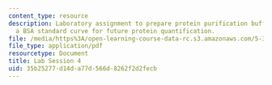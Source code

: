 ```yaml
---
content_type: resource
description: Laboratory assignment to prepare protein purification buffers and create
  a BSA standard curve for future protein quantification.
file: /media/https%3A/open-learning-course-data-rc.s3.amazonaws.com/5-36-biochemistry-laboratory-spring-2009/35b25277d14da77d566d8262f2d2fecb_ses4.pdf
file_type: application/pdf
resourcetype: Document
title: Lab Session 4
uid: 35b25277-d14d-a77d-566d-8262f2d2fecb
---
```


